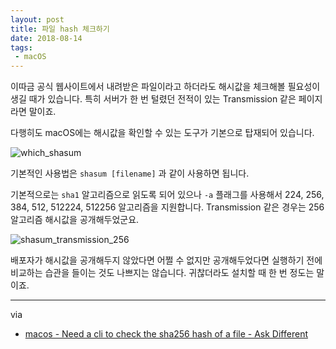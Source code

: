 ```yaml
---
layout: post
title: 파일 hash 체크하기
date: 2018-08-14
tags:
 - macOS
---
```


이따금 공식 웹사이트에서 내려받은 파일이라고 하더라도 해시값을 체크해볼 필요성이 생길 때가 있습니다. 특히 서버가 한 번 털렸던 전적이 있는 Transmission 같은 페이지라면 말이죠.

다행히도 macOS에는 해시값을 확인할 수 있는 도구가 기본으로 탑재되어 있습니다.

![which_shasum](/images/2018-08-14-shasum/which_shasum.png)

기본적인 사용법은 `shasum [filename]` 과 같이 사용하면 됩니다.

기본적으로는 `sha1` 알고리즘으로 읽도록 되어 있으나 `-a` 플래그를 사용해서 224, 256, 384, 512, 512224, 512256 알고리즘을 지원합니다. Transmission 같은 경우는 256 알고리즘 해시값을 공개해두었군요.

![shasum_transmission_256](/images/2018-08-14-shasum/shasum_transmission_256.png)

배포자가 해시값을 공개해두지 않았다면 어쩔 수 없지만 공개해두었다면 실행하기 전에 비교하는 습관을 들이는 것도 나쁘지는 않습니다. 귀찮더라도 설치할 때 한 번 정도는 말이죠.

------

via

- [macos - Need a cli to check the sha256 hash of a file - Ask Different](https://apple.stackexchange.com/questions/230917/need-a-cli-to-check-the-sha256-hash-of-a-file)

